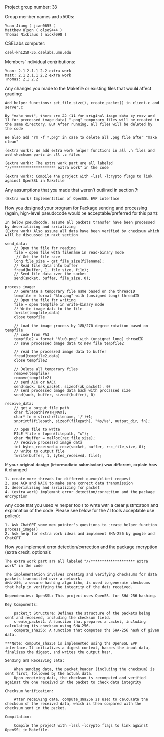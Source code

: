 Project group number: 33

Group member names and x500s:

    Yuan Jiang ( jian0655 )
    Matthew Olson ( olso9444 )
    Thomas Nicklaus ( nickl098 )

CSELabs computer: 

    csel-kh1250-35.cselabs.umn.edu

Members’ individual contributions:

    Yuan: 2.1 2.1.1 2.2 extra work
    Matt: 2.1 2.1.1 2.2 extra work
    Thomas: 2.1 2.2

Any changes you made to the Makefile or existing files that would affect grading:

    Add helper functions: get_file_size(), create_packet() in client.c and server.c

    By "make test", there are 22 (11 for original image data by recv and 11 for processed image data) ".png" temporary files will be created in the same directory. But After running, all files will be deleted by the code

    We also add "rm -f *.png" in case to delete all .png file after "make clean"

    (extra work): We add extra work helper functions in all .h files and add checksum parts in all .c files

    (extra work): The extra work part are all labeled "//******************** extra work" in the code

    (extra work): Compile the project with -lssl -lcrypto flags to link against OpenSSL in Makefile

Any assumptions that you made that weren’t outlined in section 7:
    
    (Extra work) Implementation of OpenSSL EVP interface

How you designed your program for Package sending and processing (again, high-level pseudocode would be acceptable/preferred for this part):

    In below pseudocode, assume all packets transfer have been processed by deserializing and serializing
    (Extra work) Also assume all data have been verified by checksum which will be discussed in next section

    send_data:
        // Open the file for reading
        file = open file with filename in read-binary mode
         // Get the file size
        long file_size = get_file_size(filename);
        // Read file data into buffer
        fread(buffer, 1, file_size, file);
        // Send file data over the socket
        send(socket, buffer, file_size, 0);

    process_image:
        // Generate a temporary file name based on the threadID
        tempfile = format "%lu.png" with (unsigned long) threadID
        // Open the file for writing
        file = open tempfile in write-binary mode
        // Write image data to the file
        fwrite(tempfile,data)
        close tempfile
        
        // Load the image process by 180/270 degree rotation based on tempfile
        // code from PA3
        tempfile2 = format "%lu0.png" with (unsigned long) threadID
        // save processed image data to new file tempfile2
        
        // read the processed image data to buffer
        fread(tempfile2,data)
        close tempfile2

        // Delete all temporary files
        remove(tempfile)
        remove(tempfile2)
        // send ACK or NACK
        send(sock, &ak_packet, sizeof(ak_packet), 0)
        // send processed image data back with processed size
        send(sock, buffer, sizeof(buffer), 0)

    receive_data:
        // get a output file path
        char filepath[PATH_MAX];
        char* fn = strrchr(filename, '/')+1;
        snprintf(filepath, sizeof(filepath), "%s/%s", output_dir, fn);

        // open file to write
        FILE *file = fopen(filepath, "w");
        char *buffer = malloc(rec_file_size);
        // receive processed image data
        int bytes_received = recv(socket, buffer, rec_file_size, 0);
        // write to output file
        fwrite(buffer, 1, bytes_received, file);

If your original design (intermediate submission) was different, explain how
it changed:

    1. create more threads for different queue/client request
    2. use ACK and NACK to make sure correct data transmission
    3. deserializing and serializing for packet
    4. (extra work) implement error detection/correction and the package encryption

Any code that you used AI helper tools to write with a clear justification and explanation of the code (Please see below for the AI tools acceptable use policy):

    1. Ask ChatGPT some mem pointer's questions to create helper function process_image()
    2. Ask help for extra work ideas and implement SHA-256 by google and ChatGPT

How you implement error detection/correction and the package encryption (extra credit, optional):

    The extra work part are all labeled "//******************** extra work" in the code

    The implementation involves creating and verifying checksums for data packets transmitted over a network. 
    SHA-256, a secure hashing algorithm, is used to generate checksums that help in verifying the integrity of the data received.

    Dependencies: OpenSSL: This project uses OpenSSL for SHA-256 hashing.

    Key Components:

        packet_t Structure: Defines the structure of the packets being sent and received, including the checksum field.
        create_packet2: A function that prepares a packet, including calculating its checksum using SHA-256.
        compute_sha256: A function that computes the SHA-256 hash of given data. 
        
    ***Note: compute_sha256 is implemented using the OpenSSL EVP interface. It initializes a digest context, hashes the input data, finalizes the digest, and writes the output hash.

    Sending and Receiving Data:

        When sending data, the packet header (including the checksum) is sent first, followed by the actual data.
        Upon receiving data, the checksum is recomputed and verified against the one received in the packet to check data integrity

    Checksum Verification:

        After receiving data, compute_sha256 is used to calculate the checksum of the received data, which is then compared with the checksum sent in the packet.

    Compilation:

        Compile the project with -lssl -lcrypto flags to link against OpenSSL in Makefile. 